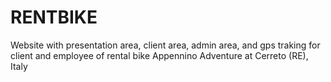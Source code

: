 # RENTBIKE
Website with presentation area, client area, admin area, and gps traking for client and employee of rental bike Appennino Adventure at Cerreto (RE), Italy
